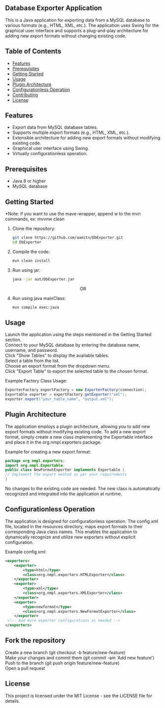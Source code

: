 ## Database Exporter Application

This is a Java application for exporting data from a MySQL database to various formats (e.g., HTML, XML, etc.). The application uses Swing for the graphical user interface and supports a plug-and-play architecture for adding new export formats without changing existing code.

## Table of Contents

*   [Features](#features)
*   [Prerequisites](#prerequisites)
*   [Getting Started](#getting-started)
*   [Usage](#usage)
*   [Plugin Architecture](#plugin-architecture)
*   [Configurationless Operation](#configurationless-operation)
*   [Contributing](#contributing)
*   [License](#license)

## Features

*   Export data from MySQL database tables.
*   Supports multiple export formats (e.g., HTML, XML, etc.).
*   Extensible architecture for adding new export formats without modifying existing code.
*   Graphical user interface using Swing.
*   Virtually configurationless operation.

## Prerequisites

*   Java 8 or higher
*   MySQL database

## Getting Started
*Note: if you want to use the mave-wrapper, append w to the mvn commands, ex: mvvnw clean
1.  Clone the repository:

    ```bash
    git clone https://github.com/aamitn/DbExporter.git
    cd DbExporter

2.  Compile the code:

    ```bash
    mvn clean install

3.  Run using jar:

    ```bash
    java -jar out/DbExporter.jar
<p style="text-align: center;">OR</p>

4.  Run using java mainClass:
    ```bash
    mvn compile exec:java

## Usage

Launch the application using the steps mentioned in the Getting Started section.  
Connect to your MySQL database by entering the database name, username, and password.  
Click "Show Tables" to display the available tables.  
Select a table from the list.  
Choose an export format from the dropdown menu.  
Click "Export Table" to export the selected table to the chosen format.

Example Factory Class Usage:

```java
ExporterFactory exportFactory = new ExporterFactory(connection);
Exportable exporter = exportFactory.getExporter("xml"); 
exporter.export("your_table_name", "output.xml");
```

## Plugin Architecture

The application employs a plugin architecture, allowing you to add new export formats without modifying existing code. To add a new export format, simply create a new class implementing the Exportable interface and place it in the org.nmpl.exporters package.

Example for creating a new export format:

```java
package org.nmpl.exporters;
import org.nmpl.Exportable;
public class NewFormatExporter implements Exportable {
// Implement the export method as per your requirements
}
```


No changes to the existing code are needed. The new class is automatically recognized and integrated into the application at runtime.

## Configurationless Operation

The application is designed for configurationless operation. The config.xml file, located in the resources directory, maps export formats to their corresponding Java class names. This enables the application to dynamically recognize and utilize new exporters without explicit configuration.

Example config.xml:

```xml
<exporters>
	<exporter> 
 		<type>html</type> 
		<class>org.nmpl.exporters.HTMLExporter</class> 
	</exporter> 
	<exporter>
		<type>xml</type>
 		<class>org.nmpl.exporters.XMLExporter</class> 
	</exporter>
 	<exporter> 
		<type>newformat</type> 
		<class>org.nmpl.exporters.NewFormatExporter</class>
 	</exporter>
 <!-- Add more exporter configurations as needed --> 
</exporters>
```

## Fork the repository

Create a new branch (git checkout -b feature/new-feature)  
Make your changes and commit them (git commit -am 'Add new feature')  
Push to the branch (git push origin feature/new-feature)  
Open a pull request

## License

This project is licensed under the MIT License - see the LICENSE file for details.